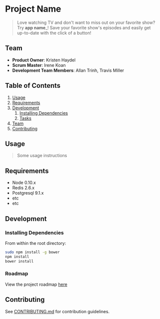 # Project Name

> Love watching TV and don't want to miss out on your favorite show? Try __app name___! Save your favorite show's episodes and easily get up-to-date with the click of a button!


## Team

  - __Product Owner__: Kristen Haydel
  - __Scrum Master__: Irene Koan 
  - __Development Team Members__: Allan Trinh, Travis Miller

## Table of Contents

1. [Usage](#Usage)
1. [Requirements](#requirements)
1. [Development](#development)
    1. [Installing Dependencies](#installing-dependencies)
    1. [Tasks](#tasks)
1. [Team](#team)
1. [Contributing](#contributing)

## Usage

> Some usage instructions

## Requirements

- Node 0.10.x
- Redis 2.6.x
- Postgresql 9.1.x
- etc
- etc

## Development

### Installing Dependencies

From within the root directory:

```sh
sudo npm install -g bower
npm install
bower install
```

### Roadmap

View the project roadmap [here](LINK_TO_PROJECT_ISSUES)


## Contributing

See [CONTRIBUTING.md](CONTRIBUTING.md) for contribution guidelines.
